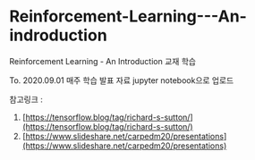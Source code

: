 # Reinforcement-Learning---An-indroduction
Reinforcement Learning - An Introduction 교재 학습

To. 2020.09.01
매주 학습 발표 자료 jupyter notebook으로 업로드

참고링크 : 
1. [https://tensorflow.blog/tag/richard-s-sutton/](https://tensorflow.blog/tag/richard-s-sutton/)
2. [https://www.slideshare.net/carpedm20/presentations](https://www.slideshare.net/carpedm20/presentations)
